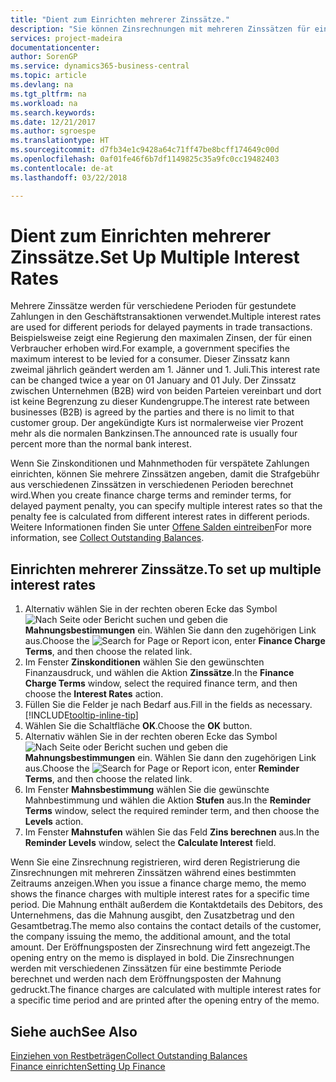 ```yaml
---
title: "Dient zum Einrichten mehrerer Zinssätze."
description: "Sie können Zinsrechnungen mit mehreren Zinssätzen für eine bestimmte Periode berechnen. Die Zinsberechnung ist für alle finanziellen Belastungen, nur mit Veränderung des Zinssatzes für eine bestimmte Periode ähnlich."
services: project-madeira
documentationcenter: 
author: SorenGP
ms.service: dynamics365-business-central
ms.topic: article
ms.devlang: na
ms.tgt_pltfrm: na
ms.workload: na
ms.search.keywords: 
ms.date: 12/21/2017
ms.author: sgroespe
ms.translationtype: HT
ms.sourcegitcommit: d7fb34e1c9428a64c71ff47be8bcff174649c00d
ms.openlocfilehash: 0af01fe46f6b7df1149825c35a9fc0cc19482403
ms.contentlocale: de-at
ms.lasthandoff: 03/22/2018

---
```

# <a name="set-up-multiple-interest-rates"></a><span data-ttu-id="c0298-104">Dient zum Einrichten mehrerer Zinssätze.</span><span class="sxs-lookup"><span data-stu-id="c0298-104">Set Up Multiple Interest Rates</span></span>
<span data-ttu-id="c0298-105">Mehrere Zinssätze werden für verschiedene Perioden für gestundete Zahlungen in den Geschäftstransaktionen verwendet.</span><span class="sxs-lookup"><span data-stu-id="c0298-105">Multiple interest rates are used for different periods for delayed payments in trade transactions.</span></span> <span data-ttu-id="c0298-106">Beispielsweise zeigt eine Regierung den maximalen Zinsen, der für einen Verbraucher erhoben wird.</span><span class="sxs-lookup"><span data-stu-id="c0298-106">For example, a government specifies the maximum interest to be levied for a consumer.</span></span> <span data-ttu-id="c0298-107">Dieser Zinssatz kann zweimal jährlich geändert werden am 1. Jänner und 1. Juli.</span><span class="sxs-lookup"><span data-stu-id="c0298-107">This interest rate can be changed twice a year on 01 January and 01 July.</span></span> <span data-ttu-id="c0298-108">Der Zinssatz zwischen Unternehmen (B2B) wird von beiden Parteien vereinbart und dort ist keine Begrenzung zu dieser Kundengruppe.</span><span class="sxs-lookup"><span data-stu-id="c0298-108">The interest rate between businesses (B2B) is agreed by the parties and there is no limit to that customer group.</span></span> <span data-ttu-id="c0298-109">Der angekündigte Kurs ist normalerweise vier Prozent mehr als die normalen Bankzinsen.</span><span class="sxs-lookup"><span data-stu-id="c0298-109">The announced rate is usually four percent more than the normal bank interest.</span></span>

<span data-ttu-id="c0298-110">Wenn Sie Zinskonditionen und Mahnmethoden für verspätete Zahlungen einrichten, können Sie mehrere Zinssätzen angeben, damit die Strafgebühr aus verschiedenen Zinssätzen in verschiedenen Perioden berechnet wird.</span><span class="sxs-lookup"><span data-stu-id="c0298-110">When you create finance charge terms and reminder terms, for delayed payment penalty, you can specify multiple interest rates so that the penalty fee is calculated from different interest rates in different periods.</span></span> <span data-ttu-id="c0298-111">Weitere Informationen finden Sie unter [Offene Salden eintreiben](receivables-collect-outstanding-balances.md)</span><span class="sxs-lookup"><span data-stu-id="c0298-111">For more information, see [Collect Outstanding Balances](receivables-collect-outstanding-balances.md).</span></span>

## <a name="to-set-up-multiple-interest-rates"></a><span data-ttu-id="c0298-112">Einrichten mehrerer Zinssätze.</span><span class="sxs-lookup"><span data-stu-id="c0298-112">To set up multiple interest rates</span></span>  
1.  <span data-ttu-id="c0298-113">Alternativ wählen Sie in der rechten oberen Ecke das Symbol ![Nach Seite oder Bericht suchen](media/ui-search/search_small.png "Nach Seite oder Bericht suchen") und geben die **Mahnungsbestimmungen** ein. Wählen Sie dann den zugehörigen Link aus.</span><span class="sxs-lookup"><span data-stu-id="c0298-113">Choose the ![Search for Page or Report](media/ui-search/search_small.png "Search for Page or Report icon") icon, enter **Finance Charge Terms**, and then choose the related link.</span></span>  
2.  <span data-ttu-id="c0298-114">Im Fenster **Zinskonditionen** wählen Sie den gewünschten Finanzausdruck, und wählen die Aktion **Zinssätze**.</span><span class="sxs-lookup"><span data-stu-id="c0298-114">In the **Finance Charge Terms** window, select the required finance term, and then choose the **Interest Rates** action.</span></span>  
3.  <span data-ttu-id="c0298-115">Füllen Sie die Felder je nach Bedarf aus.</span><span class="sxs-lookup"><span data-stu-id="c0298-115">Fill in the fields as necessary.</span></span> [!INCLUDE[tooltip-inline-tip](includes/tooltip-inline-tip_md.md)]
4.  <span data-ttu-id="c0298-116">Wählen Sie die Schaltfläche **OK**.</span><span class="sxs-lookup"><span data-stu-id="c0298-116">Choose the **OK** button.</span></span>  
5.  <span data-ttu-id="c0298-117">Alternativ wählen Sie in der rechten oberen Ecke das Symbol ![Nach Seite oder Bericht suchen](media/ui-search/search_small.png "Nach Seite oder Bericht suchen") und geben die **Mahnungsbestimmungen** ein. Wählen Sie dann den zugehörigen Link aus.</span><span class="sxs-lookup"><span data-stu-id="c0298-117">Choose the ![Search for Page or Report](media/ui-search/search_small.png "Search for Page or Report icon") icon, enter **Reminder Terms**, and then choose the related link.</span></span>  
6.  <span data-ttu-id="c0298-118">Im Fenster **Mahnsbestimmung** wählen Sie die gewünschte Mahnbestimmung und wählen die Aktion **Stufen** aus.</span><span class="sxs-lookup"><span data-stu-id="c0298-118">In the **Reminder Terms** window, select the required reminder term, and then choose the **Levels** action.</span></span>  
7.  <span data-ttu-id="c0298-119">Im Fenster **Mahnstufen** wählen Sie das Feld **Zins berechnen** aus.</span><span class="sxs-lookup"><span data-stu-id="c0298-119">In the **Reminder Levels** window, select the **Calculate Interest** field.</span></span>  

<span data-ttu-id="c0298-120">Wenn Sie eine Zinsrechnung registrieren, wird deren Registrierung die Zinsrechnungen mit mehreren Zinssätzen während eines bestimmten Zeitraums anzeigen.</span><span class="sxs-lookup"><span data-stu-id="c0298-120">When you issue a finance charge memo, the memo shows the finance charges with multiple interest rates for a specific time period.</span></span> <span data-ttu-id="c0298-121">Die Mahnung enthält außerdem die Kontaktdetails des Debitors, des Unternehmens, das die Mahnung ausgibt, den Zusatzbetrag und den Gesamtbetrag.</span><span class="sxs-lookup"><span data-stu-id="c0298-121">The memo also contains the contact details of the customer, the company issuing the memo, the additional amount, and the total amount.</span></span> <span data-ttu-id="c0298-122">Der Eröffnungsposten der Zinsrechnung wird fett angezeigt.</span><span class="sxs-lookup"><span data-stu-id="c0298-122">The opening entry on the memo is displayed in bold.</span></span> <span data-ttu-id="c0298-123">Die Zinsrechnungen werden mit verschiedenen Zinssätzen für eine bestimmte Periode berechnet und werden nach dem Eröffnungsposten der Mahnung gedruckt.</span><span class="sxs-lookup"><span data-stu-id="c0298-123">The finance charges are calculated with multiple interest rates for a specific time period and are printed after the opening entry of the memo.</span></span>  

## <a name="see-also"></a><span data-ttu-id="c0298-124">Siehe auch</span><span class="sxs-lookup"><span data-stu-id="c0298-124">See Also</span></span>  
[<span data-ttu-id="c0298-125">Einziehen von Restbeträgen</span><span class="sxs-lookup"><span data-stu-id="c0298-125">Collect Outstanding Balances</span></span>](receivables-collect-outstanding-balances.md)  
[<span data-ttu-id="c0298-126">Finance einrichten</span><span class="sxs-lookup"><span data-stu-id="c0298-126">Setting Up Finance</span></span>](finance-setup-finance.md)

